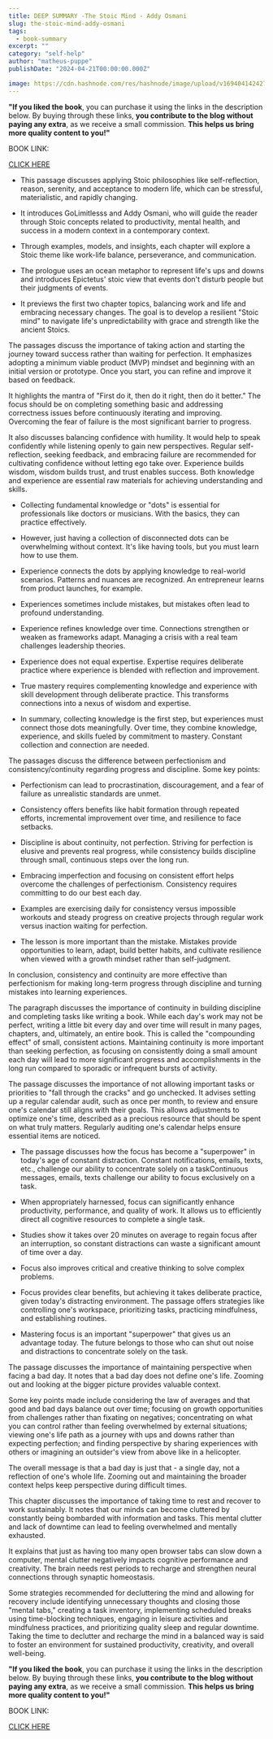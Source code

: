```yaml
---
title: DEEP SUMMARY -The Stoic Mind - Addy Osmani
slug: the-stoic-mind-addy-osmani
tags: 
  - book-summary
excerpt: ""
category: "self-help"
author: "matheus-puppe"
publishDate: "2024-04-21T00:00:00.000Z"

image: https://cdn.hashnode.com/res/hashnode/image/upload/v1694041424277/MtShwmnm5.jpg?auto=format
---
```


**"If you liked the book**, you can purchase it using the links in the description below. By buying through these links, **you contribute to the blog without paying any extra**, as we receive a small commission. **This helps us bring more quality content to you!"**


BOOK LINK:

[CLICK HERE](https://www.amazon.com/gp/search?ie=UTF8&tag=matheuspupp0a-20&linkCode=ur2&linkId=4410b525877ab397377c2b5e60711c1a&camp=1789&creative=9325&index=books&keywords=the-stoic-mind-addy-osmani)



- This passage discusses applying Stoic philosophies like self-reflection, reason, serenity, and acceptance to modern life, which can be stressful, materialistic, and rapidly changing. 

- It introduces GoLimitlesss and Addy Osmani, who will guide the reader through Stoic concepts related to productivity, mental health, and success in a modern context in a contemporary context. 

- Through examples, models, and insights, each chapter will explore a Stoic theme like work-life balance, perseverance, and communication. 

- The prologue uses an ocean metaphor to represent life's ups and downs and introduces Epictetus' stoic view that events don't disturb people but their judgments of events. 

- It previews the first two chapter topics, balancing work and life and embracing necessary changes. The goal is to develop a resilient "Stoic mind" to navigate life's unpredictability with grace and strength like the ancient Stoics.



The passages discuss the importance of taking action and starting the journey toward success rather than waiting for perfection. It emphasizes adopting a minimum viable product (MVP) mindset and beginning with an initial version or prototype. Once you start, you can refine and improve it based on feedback. 

It highlights the mantra of "First do it, then do it right, then do it better." The focus should be on completing something basic and addressing correctness issues before continuously iterating and improving. Overcoming the fear of failure is the most significant barrier to progress. 

It also discusses balancing confidence with humility. It would help to speak confidently while listening openly to gain new perspectives. Regular self-reflection, seeking feedback, and embracing failure are recommended for cultivating confidence without letting ego take over. Experience builds wisdom, wisdom builds trust, and trust enables success. Both knowledge and experience are essential raw materials for achieving understanding and skills.



- Collecting fundamental knowledge or "dots" is essential for professionals like doctors or musicians. With the basics, they can practice effectively. 

- However, just having a collection of disconnected dots can be overwhelming without context. It's like having tools, but you must learn how to use them.

- Experience connects the dots by applying knowledge to real-world scenarios. Patterns and nuances are recognized. An entrepreneur learns from product launches, for example.

- Experiences sometimes include mistakes, but mistakes often lead to profound understanding. 

- Experience refines knowledge over time. Connections strengthen or weaken as frameworks adapt. Managing a crisis with a real team challenges leadership theories.

- Experience does not equal expertise. Expertise requires deliberate practice where experience is blended with reflection and improvement. 

- True mastery requires complementing knowledge and experience with skill development through deliberate practice. This transforms connections into a nexus of wisdom and expertise. 

- In summary, collecting knowledge is the first step, but experiences must connect those dots meaningfully. Over time, they combine knowledge, experience, and skills fueled by commitment to mastery. Constant collection and connection are needed.



The passages discuss the difference between perfectionism and consistency/continuity regarding progress and discipline. Some key points:

- Perfectionism can lead to procrastination, discouragement, and a fear of failure as unrealistic standards are unmet. 

- Consistency offers benefits like habit formation through repeated efforts, incremental improvement over time, and resilience to face setbacks. 

- Discipline is about continuity, not perfection. Striving for perfection is elusive and prevents real progress, while consistency builds discipline through small, continuous steps over the long run.

- Embracing imperfection and focusing on consistent effort helps overcome the challenges of perfectionism. Consistency requires committing to do our best each day.

- Examples are exercising daily for consistency versus impossible workouts and steady progress on creative projects through regular work versus inaction waiting for perfection. 

- The lesson is more important than the mistake. Mistakes provide opportunities to learn, adapt, build better habits, and cultivate resilience when viewed with a growth mindset rather than self-judgment.

In conclusion, consistency and continuity are more effective than perfectionism for making long-term progress through discipline and turning mistakes into learning experiences.


The paragraph discusses the importance of continuity in building discipline and completing tasks like writing a book. While each day's work may not be perfect, writing a little bit every day and over time will result in many pages, chapters, and, ultimately, an entire book. This is called the "compounding effect" of small, consistent actions. Maintaining continuity is more important than seeking perfection, as focusing on consistently doing a small amount each day will lead to more significant progress and accomplishments in the long run compared to sporadic or infrequent bursts of activity.



The passage discusses the importance of not allowing important tasks or priorities to "fall through the cracks" and go unchecked. It advises setting up a regular calendar audit, such as once per month, to review and ensure one's calendar still aligns with their goals. This allows adjustments to optimize one's time, described as a precious resource that should be spent on what truly matters. Regularly auditing one's calendar helps ensure essential items are noticed.



- The passage discusses how the focus has become a "superpower" in today's age of constant distraction. Constant notifications, emails, texts, etc., challenge our ability to concentrate solely on a taskContinuous messages, emails, texts challenge our ability to focus exclusively on a task. 

- When appropriately harnessed, focus can significantly enhance productivity, performance, and quality of work. It allows us to efficiently direct all cognitive resources to complete a single task. 

- Studies show it takes over 20 minutes on average to regain focus after an interruption, so constant distractions can waste a significant amount of time over a day. 

- Focus also improves critical and creative thinking to solve complex problems. 

- Focus provides clear benefits, but achieving it takes deliberate practice, given today's distracting environment. The passage offers strategies like controlling one's workspace, prioritizing tasks, practicing mindfulness, and establishing routines. 

- Mastering focus is an important "superpower" that gives us an advantage today. The future belongs to those who can shut out noise and distractions to concentrate solely on the task.



The passage discusses the importance of maintaining perspective when facing a bad day. It notes that a bad day does not define one's life. Zooming out and looking at the bigger picture provides valuable context. 

Some key points made include considering the law of averages and that good and bad days balance out over time; focusing on growth opportunities from challenges rather than fixating on negatives; concentrating on what you can control rather than feeling overwhelmed by external situations; viewing one's life path as a journey with ups and downs rather than expecting perfection; and finding perspective by sharing experiences with others or imagining an outsider's view from above like in a helicopter. 

The overall message is that a bad day is just that - a single day, not a reflection of one's whole life. Zooming out and maintaining the broader context helps keep perspective during difficult times.



This chapter discusses the importance of taking time to rest and recover to work sustainably. It notes that our minds can become cluttered by constantly being bombarded with information and tasks. This mental clutter and lack of downtime can lead to feeling overwhelmed and mentally exhausted. 

It explains that just as having too many open browser tabs can slow down a computer, mental clutter negatively impacts cognitive performance and creativity. The brain needs rest periods to recharge and strengthen neural connections through synaptic homeostasis. 

Some strategies recommended for decluttering the mind and allowing for recovery include identifying unnecessary thoughts and closing those "mental tabs," creating a task inventory, implementing scheduled breaks using time-blocking techniques, engaging in leisure activities and mindfulness practices, and prioritizing quality sleep and regular downtime. Taking the time to declutter and recharge the mind in a balanced way is said to foster an environment for sustained productivity, creativity, and overall well-being.

**"If you liked the book**, you can purchase it using the links in the description below. By buying through these links, **you contribute to the blog without paying any extra**, as we receive a small commission. **This helps us bring more quality content to you!"**


BOOK LINK:

[CLICK HERE](https://www.amazon.com/gp/search?ie=UTF8&tag=matheuspupp0a-20&linkCode=ur2&linkId=4410b525877ab397377c2b5e60711c1a&camp=1789&creative=9325&index=books&keywords=the-stoic-mind-addy-osmani)